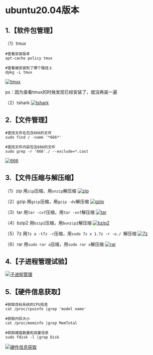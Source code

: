 # ubuntu20.04版本
## 1.【软件包管理】
（1）tmux
```
#查看安装版本
apt-cache policy tmux
```
```
#查看被安装到了哪个路径上
dpkg -L tmux
```
[![tmux](https://asciinema.org/a/tvqAXSLyC4NX0zps4OWv6Pz0B.svg)](https://asciinema.org/a/tvqAXSLyC4NX0zps4OWv6Pz0B)

 ps：因为查看tmux的时候发现已经安装了，就没再装一遍

（2）tshark
[![tshark](https://asciinema.org/a/v4kQS2ymIa3C3RVkuN96cEU6K.svg)](https://asciinema.org/a/v4kQS2ymIa3C3RVkuN96cEU6K)

## 2.【文件管理】
```
#查找文件名包含666的文件
sudo find / -name '*666*'
```
```
#查找文件内容包含666的文件
sudo grep -r '666'./ --exclude=*.cast
```
[![666](https://asciinema.org/a/3BC5lYph9DG0oi2WZbVEUosiF.svg)](https://asciinema.org/a/3BC5lYph9DG0oi2WZbVEUosiF)

## 3.【文件压缩与解压缩】

（1）zip
用```zip```压缩，用```unzip```解压缩
[![zip](https://asciinema.org/a/2p2wtCbPJjvS6P1OWqNmqzUgG.svg)](https://asciinema.org/a/2p2wtCbPJjvS6P1OWqNmqzUgG)

（2）gzip
用```gzip```压缩，用```gzip -dv```解压缩
[![gzip](https://asciinema.org/a/KThm8ajbFznwNNRqH6cOneiBD.svg)](https://asciinema.org/a/KThm8ajbFznwNNRqH6cOneiBD)

（3）tar
用```tar -cvf```压缩，用```tar -xvf```解压缩
[![tar](https://asciinema.org/a/c9Z44efrhqNZQAD9aPJRp7JFb.svg)](https://asciinema.org/a/c9Z44efrhqNZQAD9aPJRp7JFb)

（4）bzip2
用```bzip2```压缩，用```bunzip2```解压缩
[![bzip2](https://asciinema.org/a/ZHoSoDuZYAmscXIv9t5LPb7wd.svg)](https://asciinema.org/a/ZHoSoDuZYAmscXIv9t5LPb7wd)

（5）7z
用```7z a -t7z -r```压缩，用```sudo 7z x 1.7z -r -o./ ```解压缩
[![7z](https://asciinema.org/a/yIHBeasVJ4ves6WXnBn4DhFk5.svg)](https://asciinema.org/a/yIHBeasVJ4ves6WXnBn4DhFk5)

（6）rar
用```sudo rar a```压缩，用```sudo rar x```解压缩
[![rar](https://asciinema.org/a/mLt70cv980FAaHpKogWhm5KJ1.svg)](https://asciinema.org/a/mLt70cv980FAaHpKogWhm5KJ1)

## 4.【子进程管理试验】
[![子进程管理](https://asciinema.org/a/z4H6os6Gyj8wImGuri45MMx3e.svg)](https://asciinema.org/a/z4H6os6Gyj8wImGuri45MMx3e)

## 5.【硬件信息获取】
```
#获取目标系统的CPU信息
cat /proc/cpuinfo |grep 'model name'
```
```
#获取内存大小
cat /proc/meminfo |grep MemTotal 
```
```
#获取硬盘数量和容量信息
sudo fdisk -l |grep Disk
```
[![硬件信息获取](https://asciinema.org/a/EGPnZHPLj05TlaTjTsFW5O5bo.svg)](https://asciinema.org/a/EGPnZHPLj05TlaTjTsFW5O5bo)
